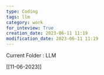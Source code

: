 ```yaml
---
type: Coding  
tags: llm 
category: work
for_inteview: True
creation_date: 2023-06-11 11:19
modification_date: 2023-06-11 11:19
---
```


  
Current Folder : LLM




[[11-06-2023]]
